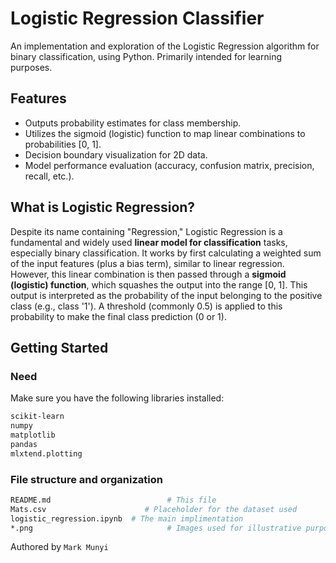 # Logistic Regression Classifier

An implementation and exploration of the Logistic Regression algorithm for binary classification, using Python. Primarily intended for learning purposes.

## Features

-   Outputs probability estimates for class membership.
-   Utilizes the sigmoid (logistic) function to map linear combinations to probabilities [0, 1].
-   Decision boundary visualization for 2D data.
-   Model performance evaluation (accuracy, confusion matrix, precision, recall, etc.).

## What is Logistic Regression?

Despite its name containing "Regression," Logistic Regression is a fundamental and widely used **linear model for classification** tasks, especially binary classification. It works by first calculating a weighted sum of the input features (plus a bias term), similar to linear regression. However, this linear combination is then passed through a **sigmoid (logistic) function**, which squashes the output into the range [0, 1]. This output is interpreted as the probability of the input belonging to the positive class (e.g., class '1'). A threshold (commonly 0.5) is applied to this probability to make the final class prediction (0 or 1).

## Getting Started

### Need

Make sure you have the following libraries installed:

```bash
scikit-learn
numpy
matplotlib
pandas
mlxtend.plotting 

```
### File structure and organization
```bash
README.md                          # This file
Mats.csv                      # Placeholder for the dataset used
logistic_regression.ipynb  # The main implimentation
*.png                              # Images used for illustrative purposes
```

Authored by `Mark Munyi`